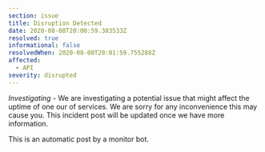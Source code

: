 ```yaml
---
section: issue
title: Disruption Detected
date: 2020-08-08T20:00:59.383533Z
resolved: true
informational: false
resolvedWhen: 2020-08-08T20:01:59.755288Z
affected:
  - API
severity: disrupted
---
```

*Investigating* - We are investigating a potential issue that might affect the uptime of one our of services. We are sorry for any inconvenience this may cause you. This incident post will be updated once we have more information.

This is an automatic post by a monitor bot.
        